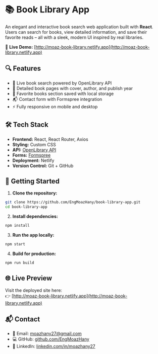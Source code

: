 # 📚 Book Library App

An elegant and interactive book search web application built with **React**. Users can search for books, view detailed information, and save their favorite reads – all with a sleek, modern UI inspired by real libraries.

🔗 **Live Demo:** [http://moaz-book-library.netlify.app](http://moaz-book-library.netlify.app)

## 🔍 Features

- 🔎 Live book search powered by OpenLibrary API  
- 📖 Detailed book pages with cover, author, and publish year  
- 💖 Favorite books section saved with local storage  
- 📬 Contact form with Formspree integration  
- ⚡ Fully responsive on mobile and desktop  
 

## 🛠️ Tech Stack

- **Frontend:** React, React Router, Axios  
- **Styling:** Custom CSS  
- **API:** [OpenLibrary API](https://openlibrary.org/developers/api)  
- **Forms:** [Formspree](https://formspree.io/)  
- **Deployment:** Netlify  
- **Version Control:** Git + GitHub  



## 🚀 Getting Started

1. **Clone the repository:**

```bash
git clone https://github.com/EngMoazHany/book-library-app.git
cd book-library-app
```

2. **Install dependencies:**

```bash
npm install
```

3. **Run the app locally:**

```bash
npm start
```

4. **Build for production:**

```bash
npm run build
```

## 🌐 Live Preview

Visit the deployed site here:  
👉 [http://moaz-book-library.netlify.app](http://moaz-book-library.netlify.app)

## 📬 Contact



- 📧 Email: moazhany27@gmail.com  
- 💻 GitHub: [github.com/EngMoazHany](https://github.com/EngMoazHany)  
- 🔗 LinkedIn: [linkedin.com/in/moazhany27](https://linkedin.com/in/moazhany27)
